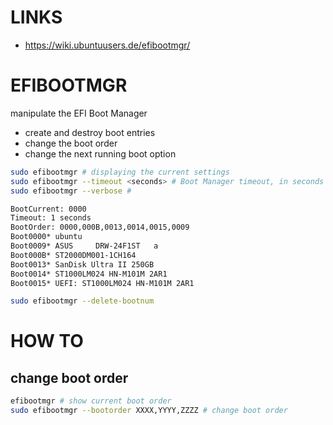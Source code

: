# LINKS

- https://wiki.ubuntuusers.de/efibootmgr/
# EFIBOOTMGR

manipulate the EFI Boot Manager

* create and destroy boot entries
* change the boot order
* change the next running boot option

```sh
sudo efibootmgr # displaying the current settings
sudo efibootmgr --timeout <seconds> # Boot Manager timeout, in seconds
sudo efibootmgr --verbose #
```

```sh
BootCurrent: 0000
Timeout: 1 seconds
BootOrder: 0000,000B,0013,0014,0015,0009
Boot0000* ubuntu
Boot0009* ASUS     DRW-24F1ST   a
Boot000B* ST2000DM001-1CH164
Boot0013* SanDisk Ultra II 250GB
Boot0014* ST1000LM024 HN-M101M 2AR1
Boot0015* UEFI: ST1000LM024 HN-M101M 2AR1
```

```sh
sudo efibootmgr --delete-bootnum
```

# HOW TO
## change boot order

```sh
efibootmgr # show current boot order
sudo efibootmgr --bootorder XXXX,YYYY,ZZZZ # change boot order
```
